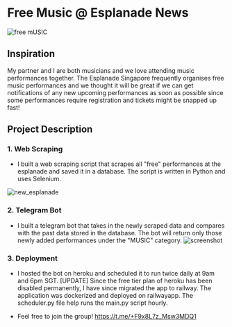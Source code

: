 # Free Music @ Esplanade News
![free mUSIC](https://user-images.githubusercontent.com/53141849/173496469-5b5c920e-5ce0-4e1f-b38e-edcfa2b1f25f.png)

## Inspiration
My partner and I are both musicians and we love attending music performances together. The Esplanade Singapore frequently organises free music performances and we thought it will be great if we can get notifications of any new upcoming performances as soon as possible since some performances require registration and tickets might be snapped up fast!

## Project Description
### 1. Web Scraping
- I built a web scraping script that scrapes all "free" performances at the esplanade and saved it in a database. The script is written in Python and uses Selenium.

![new_esplanade](https://user-images.githubusercontent.com/53141849/178405333-513130db-6c8c-459d-9004-58380c9e7583.png)

### 2. Telegram Bot

- I built a telegram bot that takes in the newly scraped data and compares with the past data stored in the database. The bot will return only those newly added performances under the "MUSIC" category.
![screenshot](https://user-images.githubusercontent.com/53141849/173495469-371306a9-5e49-4e02-bd89-0b483b2b404c.png)

### 3. Deployment
- I hosted the bot on heroku and scheduled it to run twice daily at 9am and 6pm SGT. [UPDATE] Since the free tier plan of heroku has been disabled permanently, I have since migrated the app to railway. The application was dockerized and deployed on railwayapp. The scheduler.py file help runs the main.py script hourly.

- Feel free to join the group! https://t.me/+F9x8L7z_Msw3MDQ1

